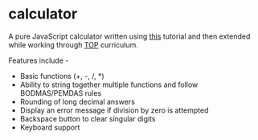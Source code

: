 # calculator
A pure JavaScript calculator written using [this](https://www.udemy.com/course/javascript-code-exercise/learn/lecture/16973348#overview) tutorial and then extended while working through [TOP](https://www.theodinproject.com) curriculum. 

Features include -
* Basic functions (+, -, /, *)
* Ability to string together multiple functions and follow BODMAS/PEMDAS rules
* Rounding of long decimal answers
* Display an error message if division by zero is attempted
* Backspace button to clear singular digits
* Keyboard support

